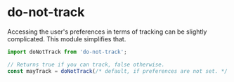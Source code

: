 # do-not-track

Accessing the user's preferences in terms of tracking can be slightly complicated. This module simplifies that.

```javascript
import doNotTrack from 'do-not-track';

// Returns true if you can track, false otherwise.
const mayTrack = doNotTrack(/* default, if preferences are not set. */ true);
```
